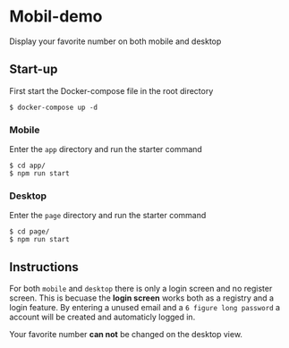 # Mobil-demo

Display your favorite number on both mobile and desktop

## Start-up

First start the Docker-compose file in the root directory 

```
$ docker-compose up -d
```

### Mobile

Enter the `app` directory and run the starter command

```
$ cd app/
$ npm run start
```

### Desktop

Enter the `page` directory and run the starter command

```
$ cd page/
$ npm run start
```

## Instructions

For both `mobile` and `desktop` there is only a login screen and no register screen. This is becuase the **login screen** works both as a registry and a login feature. By entering a unused email and a `6 figure long password` a account will be created and automaticly logged in.

Your favorite number **can not** be changed on the desktop view.
